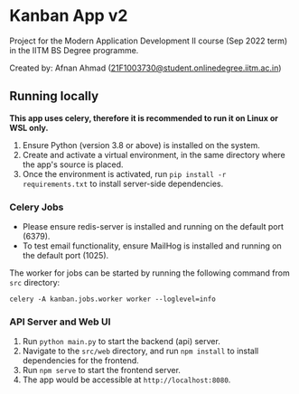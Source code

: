 # Kanban App v2

Project for the Modern Application Development II course (Sep 2022 term) in the IITM BS Degree programme.

Created by: Afnan Ahmad (21F1003730@student.onlinedegree.iitm.ac.in)

## Running locally

**This app uses celery, therefore it is recommended to run it on Linux or WSL only.**

1. Ensure Python (version 3.8 or above) is installed on the system.
2. Create and activate a virtual environment, in the same directory where the app's source is placed.
3. Once the environment is activated, run `pip install -r requirements.txt` to install server-side dependencies.

### Celery Jobs

* Please ensure redis-server is installed and running on the default port (6379).
* To test email functionality, ensure MailHog is installed and running on the default port (1025).

The worker for jobs can be started by running the following command from ``src`` directory:

``celery -A kanban.jobs.worker worker --loglevel=info``

### API Server and Web UI

1. Run `python main.py` to start the backend (api) server.
2. Navigate to the `src/web` directory, and run ``npm install`` to install dependencies for the frontend.
3. Run ``npm serve`` to start the frontend server.
4. The app would be accessible at `http://localhost:8080`.